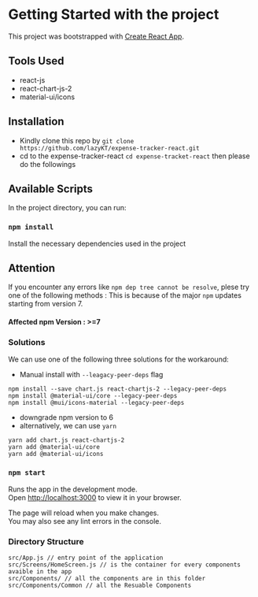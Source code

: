 # Getting Started with the project

This project was bootstrapped with [Create React App](https://github.com/facebook/create-react-app).

## Tools Used
- react-js
- react-chart-js-2
- material-ui/icons

## Installation
- Kindly clone this repo by `git clone https://github.com/lazyKT/expense-tracker-react.git`
- cd to the expense-tracker-react `cd expense-tracket-react` then please do the followings

## Available Scripts

In the project directory, you can run:

### `npm install`

Install the necessary dependencies used in the project

## Attention
If you encounter any errors like `npm dep tree cannot be resolve`, plese try one of the following methods :
This is because of the major `npm` updates starting from version 7.
#### Affected npm Version : >=7
### Solutions
We can use one of the following three solutions for the workaround:
- Manual install with `--leagacy-peer-deps` flag
```
npm install --save chart.js react-chartjs-2 --legacy-peer-deps
npm install @material-ui/core --legacy-peer-deps
npm install @mui/icons-material --legacy-peer-deps
```
- downgrade npm version to 6
- alternatively, we can use `yarn`
```
yarn add chart.js react-chartjs-2
yarn add @material-ui/core
yarn add @material-ui/icons
```


### `npm start`

Runs the app in the development mode.\
Open [http://localhost:3000](http://localhost:3000) to view it in your browser.

The page will reload when you make changes.\
You may also see any lint errors in the console.


### Directory Structure
```
src/App.js // entry point of the application
src/Screens/HomeScreen.js // is the container for every components avaible in the app
src/Components/ // all the components are in this folder
src/Components/Common // all the Resuable Components
```
